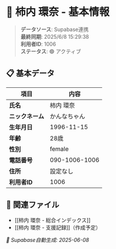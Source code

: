# 🔄 柿内 環奈 - 基本情報

> **データソース**: Supabase連携  
> **最終同期**: 2025/6/8 15:29:38  
> **利用者ID**: 1006  
> **ステータス**: 🟢 アクティブ

## 📋 基本データ

| 項目 | 内容 |
|------|------|
| **氏名** | 柿内 環奈 |
| **ニックネーム** | かんなちゃん |
| **生年月日** | 1996-11-15 |
| **年齢** | 28歳 |
| **性別** | female |
| **電話番号** | 090-1006-1006 |
| **住所** | 設定なし |
| **利用者ID** | 1006 |

## 🔗 関連ファイル
- [[柿内 環奈 - 総合インデックス]]
- [[柿内 環奈 - 支援記録]]（作成予定）

*🔄 Supabase自動生成: 2025-06-08*